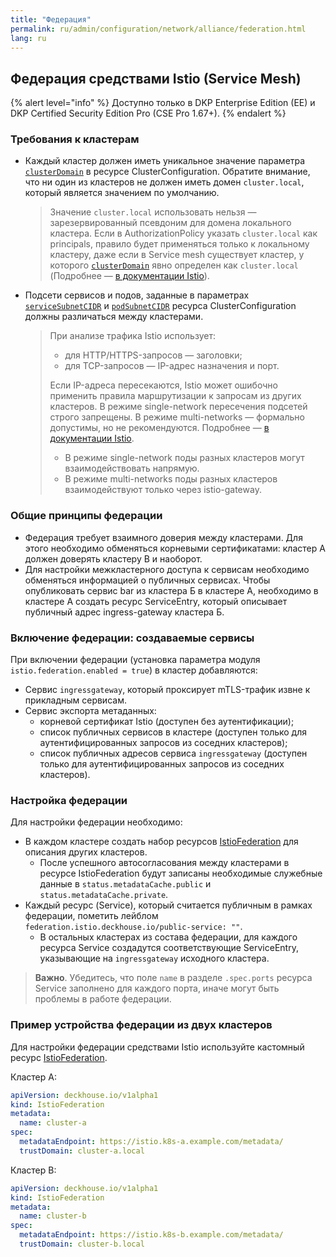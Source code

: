 ```yaml
---
title: "Федерация"
permalink: ru/admin/configuration/network/alliance/federation.html
lang: ru
---
```


## Федерация средствами Istio (Service Mesh)

{% alert level="info" %}
Доступно только в DKP Enterprise Edition (EE) и DKP Certified Security Edition Pro (CSE Pro 1.67+).
{% endalert %}

<!-- перенесено из https://deckhouse.ru/products/kubernetes-platform/documentation/latest/modules/istio/#%D1%84%D0%B5%D0%B4%D0%B5%D1%80%D0%B0%D1%86%D0%B8%D1%8F -->

### Требования к кластерам

* Каждый кластер должен иметь уникальное значение параметра [`clusterDomain`](/reference/api/cr.html#clusterconfiguration-clusterdomain) в ресурсе ClusterConfiguration. Обратите внимание, что ни один из кластеров не должен иметь домен `cluster.local`, который является значением по умолчанию.

  > Значение `cluster.local` использовать нельзя — зарезервированный псевдоним для домена локального кластера.
  > Если в AuthorizationPolicy указать `cluster.local` как principals, правило будет применяться только к локальному кластеру, даже если в Service mesh существует кластер, у которого [`clusterDomain`](/reference/api/cr.html#clusterconfiguration-clusterdomain) явно определен как `cluster.local` (Подробнее — [в документации Istio](https://istio.io/latest/docs/tasks/security/authorization/authz-td-migration/#best-practices)).

* Подсети сервисов и подов, заданные в параметрах [`serviceSubnetCIDR`](/reference/api/cr.html#clusterconfiguration-servicesubnetcidr) и [`podSubnetCIDR`](/reference/api/cr.html#clusterconfiguration-podsubnetcidr) ресурса ClusterConfiguration должны различаться между кластерами.

  > При анализе трафика Istio использует:
  > - для HTTP/HTTPS-запросов — заголовки;
  > - для TCP-запросов — IP-адрес назначения и порт.
  >
  > Если IP-адреса пересекаются, Istio может ошибочно применить правила маршрутизации к запросам из других кластеров.
  > В режиме single-network пересечения подсетей строго запрещены. В режиме multi-networks — формально допустимы, но не рекомендуются. Подробнее — [в документации Istio](https://istio.io/latest/docs/ops/deployment/deployment-models/#single-network).
  >
  > - В режиме single-network поды разных кластеров могут взаимодействовать напрямую.
  > - В режиме multi-networks поды разных кластеров взаимодействуют только через istio-gateway.

### Общие принципы федерации

* Федерация требует взаимного доверия между кластерами. Для этого необходимо обменяться корневыми сертификатами: кластер A должен доверять кластеру B и наоборот.
* Для настройки межкластерного доступа к сервисам необходимо обменяться информацией о публичных сервисах. Чтобы опубликовать сервис bar из кластера Б в кластере А, необходимо в кластере А создать ресурс ServiceEntry, который описывает публичный адрес ingress-gateway кластера Б.

<div data-presentation="../../../../presentations/istio/federation_common_principles_ru.pdf"></div>
<!--- Source: https://docs.google.com/presentation/d/1EI2MQMuVCGACnLNBXMGVDNJVhwU3vJYtVcHhrWfjLDc/ --->

### Включение федерации: создаваемые сервисы

При включении федерации (установка параметра модуля `istio.federation.enabled = true`) в кластер добавляются:

* Сервис `ingressgateway`, который проксирует mTLS-трафик извне к прикладным сервисам.
* Сервис экспорта метаданных:
  * корневой сертификат Istio (доступен без аутентификации);
  * список публичных сервисов в кластере (доступен только для аутентифицированных запросов из соседних кластеров);
  * список публичных адресов сервиса `ingressgateway` (доступен только для аутентифицированных запросов из соседних кластеров).

### Настройка федерации

<div data-presentation="../../../../presentations/istio/federation_istio_federation_ru.pdf"></div>
<!--- Source: https://docs.google.com/presentation/d/1MpmtwJwvSL32EdwOUNpJ6GjgWt0gplzjqL8OOprNqvc/ --->

Для настройки федерации необходимо:

* В каждом кластере создать набор ресурсов [IstioFederation](/modules/istio/cr.html#istiofederation) для описания других кластеров.
  * После успешного автосогласования между кластерами в ресурсе IstioFederation будут записаны необходимые служебные данные в `status.metadataCache.public` и `status.metadataCache.private`.
* Каждый ресурс (Service), который считается публичным в рамках федерации, пометить лейблом `federation.istio.deckhouse.io/public-service: ""`.
  * В остальных кластерах из состава федерации, для каждого ресурса Service создадутся соответствующие ServiceEntry, указывающие на `ingressgateway` исходного кластера.

> **Важно**. Убедитесь, что поле `name` в разделе `.spec.ports` ресурса Service заполнено для каждого порта, иначе могут быть проблемы в работе федерации.

<!-- перенесено с небольшими изменениями из https://deckhouse.ru/products/kubernetes-platform/documentation/latest/modules/istio/examples.html#%D1%83%D1%81%D1%82%D1%80%D0%BE%D0%B9%D1%81%D1%82%D0%B2%D0%BE-%D1%84%D0%B5%D0%B4%D0%B5%D1%80%D0%B0%D1%86%D0%B8%D0%B8-%D0%B8%D0%B7-%D0%B4%D0%B2%D1%83%D1%85-%D0%BA%D0%BB%D0%B0%D1%81%D1%82%D0%B5%D1%80%D0%BE%D0%B2-%D1%81-%D0%BF%D0%BE%D0%BC%D0%BE%D1%89%D1%8C%D1%8E-custom-resource-istiofederation -->

### Пример устройства федерации из двух кластеров

Для настройки федерации средствами Istio используйте кастомный ресурс [IstioFederation](/modules/istio/cr.html#istiofederation).

Кластер A:

```yaml
apiVersion: deckhouse.io/v1alpha1
kind: IstioFederation
metadata:
  name: cluster-a
spec:
  metadataEndpoint: https://istio.k8s-a.example.com/metadata/
  trustDomain: cluster-a.local
```

Кластер B:

```yaml
apiVersion: deckhouse.io/v1alpha1
kind: IstioFederation
metadata:
  name: cluster-b
spec:
  metadataEndpoint: https://istio.k8s-b.example.com/metadata/
  trustDomain: cluster-b.local
```
